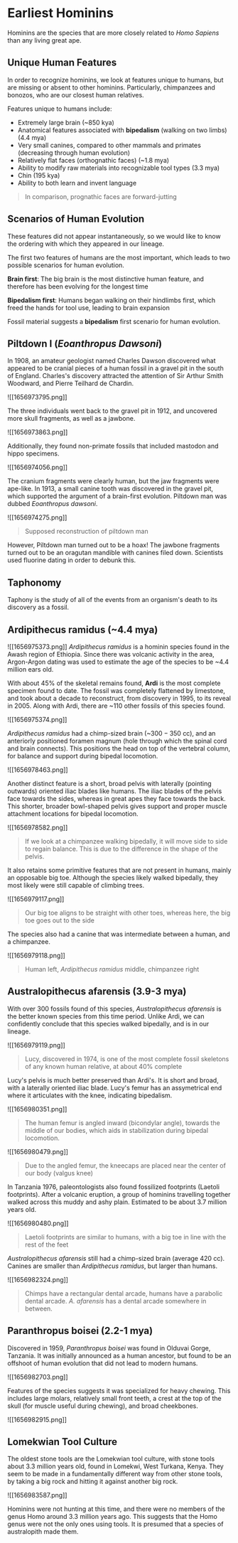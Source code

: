 # Earliest Hominins
Hominins are the species that are more closely related to *Homo Sapiens* than any living great ape.

## Unique Human Features
 In order to recognize hominins, we look at features unique to humans, but are missing or absent to other hominins. Particularly, chimpanzees and bonozos, who are our closest human relatives.

Features unique to humans include:
* Extremely large brain (~850 kya)
* Anatomical features associated with **bipedalism** (walking on two limbs) (4.4 mya)
* Very small canines, compared to other mammals and primates (decreasing through human evolution)
* Relatively flat faces (orthognathic faces) (~1.8 mya)
* Ability to modify raw materials into recognizable tool types (3.3 mya)
* Chin (195 kya)
* Ability to both learn and invent language
> In comparison, prognathic faces are forward-jutting

## Scenarios of Human Evolution
These features did not appear instantaneously, so we would like to know the ordering with which they appeared in our lineage.

The first two features of humans are the most important, which leads to two possible scenarios for human evolution.

**Brain first**: The big brain is the most distinctive human feature, and therefore has been evolving for the longest time

**Bipedalism first**: Humans began walking on their hindlimbs first, which freed the hands for tool use, leading to brain expansion

Fossil material suggests a **bipedalism** first scenario for human evolution.

## Piltdown I (*Eoanthropus Dawsoni*)
In 1908, an amateur geologist named Charles Dawson discovered what appeared to be cranial pieces of a human fossil in a gravel pit in the south of England. Charles's discovery attracted the attention of Sir Arthur Smith Woodward, and Pierre Teilhard de Chardin.

![[1656973795.png]]

The three individuals went back to the gravel pit in 1912, and uncovered more skull fragments, as well as a jawbone.

![[1656973863.png]]

Additionally, they found non-primate fossils that included mastodon and hippo specimens. 

![[1656974056.png]]

The cranium fragments were clearly human, but the jaw fragments were ape-like. In 1913, a small canine tooth was discovered in the gravel pit, which supported the argument of a brain-first evolution. Piltdown man was dubbed *Eoanthropus dawsoni*.

![[1656974275.png]]
> Supposed reconstruction of piltdown man

However, Piltdown man turned out to be a hoax! The jawbone fragments turned out to be an oragutan mandible with canines filed down. Scientists used fluorine dating in order to debunk this.

## Taphonomy
Taphony is the study of all of the events from an organism's death to its discovery as a fossil.

## Ardipithecus ramidus (~4.4 mya)
![[1656975373.png]]
*Ardipithecus ramidus* is a hominin species found in the Awash region of Ethiopia. Since there was volcanic activity in the area, Argon-Argon dating was used to estimate the age of the species to be ~$4.4$ million ears old. 

With about $45\%$ of the skeletal remains found, **Ardi** is the most complete specimen found to date. The fossil was completely flattened by limestone, and took about a decade to reconstruct, from discovery in 1995, to its reveal in 2005. Along with Ardi, there are ~110 other fossils of this species found.

![[1656975374.png]]

*Ardipithecus ramidus* had a chimp-sized brain (~$300-350$ cc), and an anteriorly positioned foramen magnum (hole through which the spinal cord and brain connects). This positions the head on top of the vertebral column, for balance and support during bipedal locomotion.

![[1656978463.png]]

Another distinct feature is a short, broad pelvis with laterally (pointing outwards) oriented iliac blades like humans. The iliac blades of the pelvis face towards the sides, whereas in great apes they face towards the back. This shorter, broader bowl-shaped pelvis gives support and proper muscle attachment locations for bipedal locomotion.

![[1656978582.png]]
> If we look at a chimpanzee walking bipedally, it will move side to side to regain balance. This is due to the difference in the shape of the pelvis.

It also retains some primitive features that are not present in humans, mainly an opposable big toe. Although the species likely walked bipedally, they most likely were still capable of climbing trees.

![[1656979117.png]]
> Our big toe aligns to be straight with other toes, whereas here, the big toe goes out to the side

The species also had a canine that was intermediate between a human, and a chimpanzee.

![[1656979118.png]]
> Human left, *Ardipithecus ramidus* middle, chimpanzee right

## Australopithecus afarensis (3.9-3 mya)
With over 300 fossils found of this species, *Australopithecus afarensis* is the better known species from this time period. Unlike Ardi, we can confidently conclude that this species walked bipedally, and is in our lineage.

![[1656979119.png]]
> Lucy, discovered in 1974, is one of the most complete fossil skeletons of any known human relative, at about $40\%$ complete

Lucy's pelvis is much better preserved than Ardi's. It is short and broad, with a laterally oriented iliac blade. Lucy's femur has an assymetrical end where it articulates with the knee, indicating bipedalism.

![[1656980351.png]]
> The human femur is angled inward (bicondylar angle), towards the middle of our bodies, which aids in stabilization during bipedal locomotion.

![[1656980479.png]]
> Due to the angled femur, the kneecaps are placed near the center of our body (valgus knee)

In Tanzania 1976, paleontologists also found fossilized footprints (Laetoli footprints). After a volcanic eruption, a group of hominins travelling together walked across this muddy and ashy plain. Estimated to be about 3.7 million years old.

![[1656980480.png]]
> Laetoli footprints are similar to humans, with a big toe in line with the rest of the feet

*Australopithecus afarensis* still had a chimp-sized brain (average 420 cc). Canines are smaller than *Ardipithecus ramidus*, but larger than humans. 

![[1656982324.png]]
> Chimps have a rectangular dental arcade, humans have a parabolic dental arcade. *A. afarensis* has a dental arcade somewhere in between.

## Paranthropus boisei (2.2-1 mya)
Discovered in 1959, *Paranthropus boisei* was found in Olduvai Gorge, Tanzania. It was initially announced as a human ancestor, but found to be an offshoot of human evolution that did not lead to modern humans.

![[1656982703.png]]

Features of the species suggests it was specialized for heavy chewing. This includes large molars, relatively small front teeth, a crest at the top of the skull (for muscle useful during chewing), and broad cheekbones.

![[1656982915.png]]

## Lomekwian Tool Culture
The oldest stone tools are the Lomekwian tool culture, with stone tools about 3.3 million years old, found in Lomekwi, West Turkana, Kenya. They seem to be made in a fundamentally different way from other stone tools, by taking a big rock and hitting it against another big rock.

![[1656983587.png]]

Hominins were not hunting at this time, and there were no members of the genus Homo around 3.3 million years ago. This suggests that the Homo genus were not the only ones using tools. It is presumed that a species of australopith made them.
